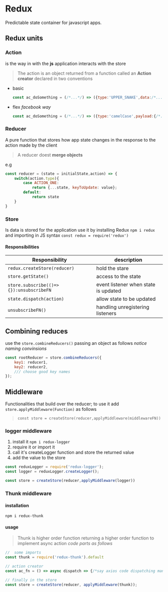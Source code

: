 # Redux

Predictable state container for javascript apps.

## Redux units

### Action
is the way in with the **js** application interacts with the store

> The action is an object returned from a function called an **Action creator** declared in two conventions

* basic 

    ```js
    const ac_doSomething = (/*...*/) => ({type:'UPPER_SNAKE',data:/*...*/})
    ```
* flex *facebook way*

    ```js
    const ac_doSomething = (/*...*/) => ({type:'camelCase',payload:{/*...*/}})
    ```

### Reducer 

A pure function that stores how app state changes in the response to the action made by the client

> A reducer doest **merge objects**

e.g
```js
const reducer = (state = initialState,action) => {
    switch(action.type){
        case ACTION_ONE:
            return {...state, keyToUpdate: value};
        default:
            return state
    }
}
```

### Store

Is data is stored for the application use it by installing Redux `npm i redux` and importing in JS syntax `const redux = require('redux')`

#### Responsibilities

Responsibility | description
--- | ---
`redux.createStore(reducer)` | hold the stare
`store.getState()` | access to the state
`store.subscribe(()=>{}):unsubscribeFN` | event listener when state is updated
`state.dispatch(action)` | allow state to be updated
`unsubscribeFN()` | handling unregistering listeners 

## Combining reduces 

use the `store.combineReducers()` passing an object as follows *notice naming convinsions*

``` js
const rootReducer = store.combineReducers({
    key1: reducer1,
    key2: reducer2,
    /// choose good key names
});
```

## Middleware

Functionalities that build over the reducer; to use it add `store.applyMiddleware(Function)` as follows
> `const store = createStore(reducer,applyMiddleware(middlewareFN)) `

### logger middleware

1. install it `npm i redux-logger`
1. require it or import it
1. call it's createLogger function and store the returned value
1. add the value to the store 

``` js
const reduxLogger = require('redux-logger');
const logger = reduxLogger.createLogger();

const store = createStore(reducer,applyMiddleware(logger))
```

### Thunk middleware

#### installation 

`npm i redux-thunk`

#### usage 

> Thunk is higher order function returning a higher order function to implement async action 
*code parts as follows*

```js
//  some imports 
const thunk = require('redux-thunk').default

// action creator
const ac_fn = () => async dispatch => {/*say axios code dispatching many actions*/}

// finally in the store 
const store = createStore(reducer, applyMiddleware(thunk));
```





